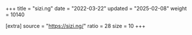 +++
title = "sizi.ng"
date = "2022-03-22"
updated = "2025-02-08"
weight = 10140

[extra]
source = "https://sizi.ng/"
ratio = 28
size = 10
+++
